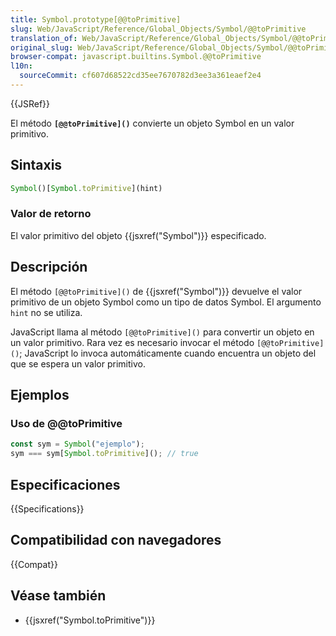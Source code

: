 ```yaml
---
title: Symbol.prototype[@@toPrimitive]
slug: Web/JavaScript/Reference/Global_Objects/Symbol/@@toPrimitive
translation_of: Web/JavaScript/Reference/Global_Objects/Symbol/@@toPrimitive
original_slug: Web/JavaScript/Reference/Global_Objects/Symbol/@@toPrimitive
browser-compat: javascript.builtins.Symbol.@@toPrimitive
l10n:
  sourceCommit: cf607d68522cd35ee7670782d3ee3a361eaef2e4
---
```

{{JSRef}}

El método **`[@@toPrimitive]()`** convierte un objeto Symbol en un valor primitivo.

## Sintaxis

```js
Symbol()[Symbol.toPrimitive](hint)
```

### Valor de retorno

El valor primitivo del objeto {{jsxref("Symbol")}} especificado.

## Descripción

El método `[@@toPrimitive]()` de {{jsxref("Symbol")}} devuelve el valor primitivo de un objeto Symbol como un tipo de datos Symbol. El argumento `hint` no se utiliza.

JavaScript llama al método `[@@toPrimitive]()` para convertir un objeto en un valor primitivo. Rara vez es necesario invocar el método `[@@toPrimitive]()`; JavaScript lo invoca automáticamente cuando encuentra un objeto del que se espera un valor primitivo.

## Ejemplos

### Uso de @@toPrimitive

```js
const sym = Symbol("ejemplo");
sym === sym[Symbol.toPrimitive](); // true
```

## Especificaciones

{{Specifications}}

## Compatibilidad con navegadores

{{Compat}}

## Véase también

- {{jsxref("Symbol.toPrimitive")}}
